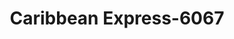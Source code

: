---
f_zip-code: 18344
f_state-code: PA
title: Caribbean Express-6067
f_phone: 570-839-6200
f_city-only: Mount Pocono
f_address: 543 Pocono Blvd Mount Pocono
f_location-unique-id: '6067'
slug: caribbean-express-6067
updated-on: '2024-05-30T13:46:58.046Z'
created-on: '2024-05-30T13:36:59.803Z'
published-on: '2024-05-30T13:54:32.469Z'
f_city-state: cms/city/mount-pocono-pa.md
f_company: cms/company/caribbean-express.md
f_state: cms/state/pennsylvania.md
layout: '[payday-loan].html'
tags: payday-loan
---